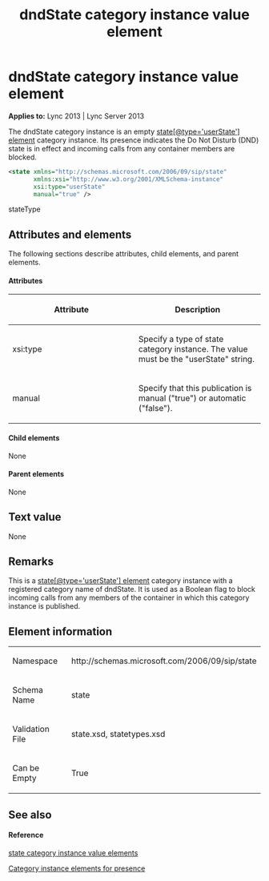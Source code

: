 ﻿---
title: dndState category instance value element
TOCTitle: dndState category instance value element
ms:assetid: 330cdd5b-ccc7-4324-86b3-96ad236db04b
ms:mtpsurl: https://msdn.microsoft.com/en-us/library/Dn454780(v=office.15)
ms:contentKeyID: 57093666
ms.date: 07/24/2014
mtps_version: v=office.15
dev_langs:
- xml
---

# dndState category instance value element


**Applies to:** Lync 2013 | Lync Server 2013

The dndState category instance is an empty [state\[@type='userState'\] element](state-element.md) category instance. Its presence indicates the Do Not Disturb (DND) state is in effect and incoming calls from any container members are blocked.

```xml
<state xmlns="http://schemas.microsoft.com/2006/09/sip/state" 
       xmlns:xsi="http://www.w3.org/2001/XMLSchema-instance" 
       xsi:type="userState" 
       manual="true" />
```

stateType

## Attributes and elements

The following sections describe attributes, child elements, and parent elements.

#### Attributes

<table>
<colgroup>
<col style="width: 50%" />
<col style="width: 50%" />
</colgroup>
<thead>
<tr class="header">
<th><p>Attribute</p></th>
<th><p>Description</p></th>
</tr>
</thead>
<tbody>
<tr class="odd">
<td><p>xsi:type</p></td>
<td><p>Specify a type of state category instance. The value must be the &quot;userState&quot; string.</p></td>
</tr>
<tr class="even">
<td><p>manual</p></td>
<td><p>Specify that this publication is manual (&quot;true&quot;) or automatic (&quot;false&quot;).</p></td>
</tr>
</tbody>
</table>


#### Child elements

None

#### Parent elements

None

## Text value

None

## Remarks

This is a [state\[@type='userState'\] element](state-element.md) category instance with a registered category name of dndState. It is used as a Boolean flag to block incoming calls from any members of the container in which this category instance is published.

## Element information

<table>
<colgroup>
<col style="width: 50%" />
<col style="width: 50%" />
</colgroup>
<tbody>
<tr class="odd">
<td><p>Namespace</p></td>
<td><p>http://schemas.microsoft.com/2006/09/sip/state</p></td>
</tr>
<tr class="even">
<td><p>Schema Name</p></td>
<td><p>state</p></td>
</tr>
<tr class="odd">
<td><p>Validation File</p></td>
<td><p>state.xsd, statetypes.xsd</p></td>
</tr>
<tr class="even">
<td><p>Can be Empty</p></td>
<td><p>True</p></td>
</tr>
</tbody>
</table>


## See also

#### Reference

[state category instance value elements](state-category-instance-value-elements.md)

[Category instance elements for presence](category-instance-elements-for-presence.md)

